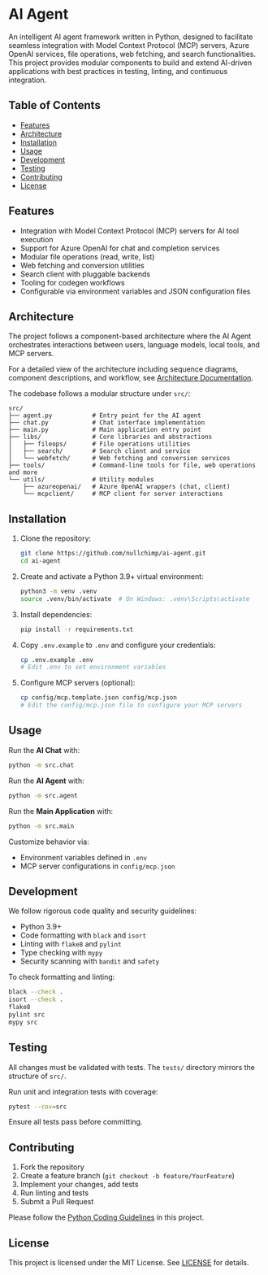 # AI Agent

An intelligent AI agent framework written in Python, designed to facilitate seamless integration with Model Context Protocol (MCP) servers, Azure OpenAI services, file operations, web fetching, and search functionalities. This project provides modular components to build and extend AI-driven applications with best practices in testing, linting, and continuous integration.

## Table of Contents
- [Features](#features)
- [Architecture](#architecture)
- [Installation](#installation)
- [Usage](#usage)
- [Development](#development)
- [Testing](#testing)
- [Contributing](#contributing)
- [License](#license)

## Features
- Integration with Model Context Protocol (MCP) servers for AI tool execution
- Support for Azure OpenAI for chat and completion services
- Modular file operations (read, write, list)
- Web fetching and conversion utilities
- Search client with pluggable backends
- Tooling for codegen workflows
- Configurable via environment variables and JSON configuration files

## Architecture
The project follows a component-based architecture where the AI Agent orchestrates interactions between users, language models, local tools, and MCP servers.

For a detailed view of the architecture including sequence diagrams, component descriptions, and workflow, see [Architecture Documentation](docs/architecture.md).

The codebase follows a modular structure under `src/`:

```
src/
├── agent.py           # Entry point for the AI agent
├── chat.py            # Chat interface implementation
├── main.py            # Main application entry point
├── libs/              # Core libraries and abstractions
│   ├── fileops/       # File operations utilities
│   ├── search/        # Search client and service
│   └── webfetch/      # Web fetching and conversion services
├── tools/             # Command-line tools for file, web operations and more
└── utils/             # Utility modules
    ├── azureopenai/   # Azure OpenAI wrappers (chat, client)
    └── mcpclient/     # MCP client for server interactions
```

## Installation

1. Clone the repository:
   ```bash
   git clone https://github.com/nullchimp/ai-agent.git
   cd ai-agent
   ```
2. Create and activate a Python 3.9+ virtual environment:
   ```bash
   python3 -m venv .venv
   source .venv/bin/activate  # On Windows: .venv\Scripts\activate
   ```
3. Install dependencies:
   ```bash
   pip install -r requirements.txt
   ```
4. Copy `.env.example` to `.env` and configure your credentials:
   ```bash
   cp .env.example .env
   # Edit .env to set environment variables
   ```
5. Configure MCP servers (optional):
   ```bash
   cp config/mcp.template.json config/mcp.json
   # Edit the config/mcp.json file to configure your MCP servers
   ```

## Usage

Run the **AI Chat** with:
```bash
python -m src.chat
```

Run the **AI Agent** with:
```bash
python -m src.agent
```

Run the **Main Application** with:
```bash
python -m src.main
```

Customize behavior via:
- Environment variables defined in `.env`
- MCP server configurations in `config/mcp.json`

## Development

We follow rigorous code quality and security guidelines:

- Python 3.9+
- Code formatting with `black` and `isort`
- Linting with `flake8` and `pylint`
- Type checking with `mypy`
- Security scanning with `bandit` and `safety`

To check formatting and linting:
```bash
black --check .
isort --check .
flake8
pylint src
mypy src
``` 

## Testing

All changes must be validated with tests. The `tests/` directory mirrors the structure of `src/`.

Run unit and integration tests with coverage:
```bash
pytest --cov=src
``` 

Ensure all tests pass before committing.

## Contributing

1. Fork the repository
2. Create a feature branch (`git checkout -b feature/YourFeature`)
3. Implement your changes, add tests
4. Run linting and tests
5. Submit a Pull Request

Please follow the [Python Coding Guidelines](#development) in this project.

## License

This project is licensed under the MIT License. See [LICENSE](LICENSE) for details.

